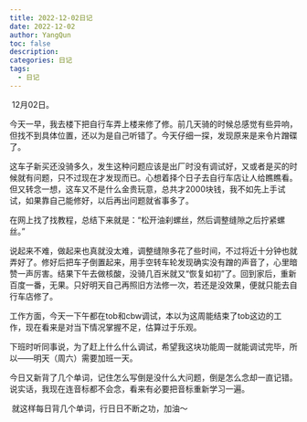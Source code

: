 ```yaml
---
title: 2022-12-02日记
date: 2022-12-02
author: YangQun
toc: false
description:
categories: 日记
tags:
  - 日记
---
```


​        12月02日。

​        今天一早，我去楼下把自行车弄上楼来修了修。前几天骑的时候总感觉有些异响，但找不到具体位置，还以为是自己听错了。今天仔细一探，发现原来是来令片蹭碟了。

​        这车子新买还没骑多久，发生这种问题应该是出厂时没有调试好，又或者是买的时候就有问题，只不过现在才发现而已。心想着择个日子去自行车店让人给瞧瞧看。但又转念一想，这车又不是什么金贵玩意，总共才2000块钱，我不如先上手试试，如果靠自己能修好，以后再出问题就省事多了。

​        在网上找了找教程，总结下来就是：“松开油刹螺丝，然后调整缝隙之后拧紧螺丝。”

​        说起来不难，做起来也真就没太难，调整缝隙多花了些时间，不过将近十分钟也就弄好了。修好后把车子倒置起来，用手空转车轮发现确实没有蹭的声音了，心里暗赞一声厉害。结果下午去做核酸，没骑几百米就又“恢复如初”了。回到家后，重新百度一番，无果。只好明天自己再照旧方法修一次，若还是没效果，便就只能去自行车店修了。

​        工作方面，今天一下午都在tob和cbw调试，本以为这周能结束了tob这边的工作，现在看来是对当下情况掌握不足，估算过于乐观。

​        下班时听同事说，为了赶上什么什么调试，希望我这块功能周一就能调试完毕，所以——明天（周六）需要加班一天。

​        今日又新背了几个单词，记住怎么写倒是没什么大问题，倒是怎么念却一直记错。说实话，我现在连音标都不会念，看来有必要把音标重新学习一遍。

​        就这样每日背几个单词，行日日不断之功，加油～

